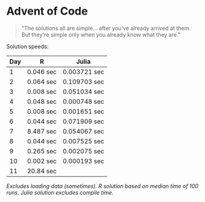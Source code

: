 # Advent of Code

> "The solutions all are simple... after you've already arrived at them. But they're simple only when you already know what they are."

Solution speeds:

| Day | R         | Julia        |
|-----|-----------|--------------|
| 1   | 0.046 sec | 0.003721 sec |
| 2   | 0.064 sec | 0.109703 sec |
| 3   | 0.008 sec | 0.051034 sec |
| 4   | 0.048 sec | 0.000748 sec |
| 5   | 0.008 sec | 0.001651 sec |
| 6   | 0.044 sec | 0.071909 sec |
| 7   | 8.487 sec | 0.054067 sec |
| 8   | 0.044 sec | 0.007525 sec |
| 9   | 0.265 sec | 0.002075 sec |
| 10  | 0.002 sec | 0.000193 sec |
| 11  | 20.84 sec |              |

*Excludes loading data (sometimes). R solution based on median time of 100 runs. Julia solution excludes compile time.*
